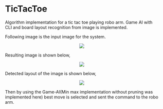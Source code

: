 # TicTacToe
 Algorithm implementation for a tic tac toe playing robo arm. Game AI with CLI and board layout recognition from image is implemented.
 
 Following image is the input image for the system. 

<p align="center"><img src="https://user-images.githubusercontent.com/25722196/70160620-cca3e580-16e0-11ea-835a-ee31a87fda21.jpg" /></p>

Resulting image is shown below,

<p align="center"><img src="https://user-images.githubusercontent.com/25722196/70160725-f826d000-16e0-11ea-9069-a6f8116d7cc3.jpg" /></p>

Detected layout of the image is shown below,

<p align="center"><img src="https://user-images.githubusercontent.com/25722196/70160852-2c01f580-16e1-11ea-9006-a5611681f779.png" /></p>

Then by using the Game-AI(Min max implementation without pruning was implemented here) best move is selected and sent the command to the robo arm. 

